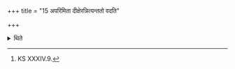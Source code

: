 +++
title = "15 अपरिमिता दीक्षेरन्नित्यन्ततो वदति"

+++

<details><summary>थिते</summary>

15. Finally they say that unlimited (number of persons) should get themselves consecrated.[^1]  

[^1]: KS XXXIV.9.  

</details>
